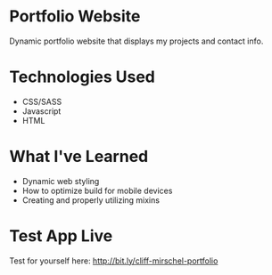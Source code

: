 # Portfolio Website

Dynamic portfolio website that displays my projects and contact info.

# Technologies Used

- CSS/SASS
- Javascript
- HTML

# What I've Learned

- Dynamic web styling
- How to optimize build for mobile devices
- Creating and properly utilizing mixins

# Test App Live

Test for yourself here: http://bit.ly/cliff-mirschel-portfolio
